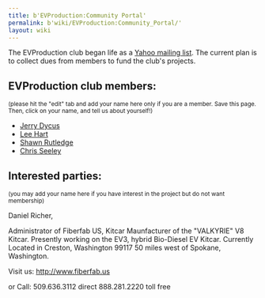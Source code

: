 ```yaml
---
title: b'EVProduction:Community Portal'
permalink: b'wiki/EVProduction:Community_Portal/'
layout: wiki
---
```


The EVProduction club began life as a [Yahoo mailing
list](http://groups.yahoo.com/group/EVProduction/). The current plan is
to collect dues from members to fund the club's projects.

EVProduction club members:
--------------------------

<small>(please hit the "edit" tab and add your name here only if you are
a member. Save this page. Then, click on your name, and tell us about
yourself!)</small>

-   [Jerry Dycus](/wiki/Jerry_Dycus "wikilink")
-   [Lee Hart](/wiki/Lee_Hart "wikilink")
-   [Shawn Rutledge](/wiki/Shawn_Rutledge "wikilink")
-   [Chris Seeley](/wiki/Chris_Seeley "wikilink")

Interested parties:
-------------------

<small>(you may add your name here if you have interest in the project
but do not want membership)</small>

Daniel Richer,

Administrator of Fiberfab US, Kitcar Maunfacturer of the "VALKYRIE" V8
Kitcar. Presently working on the EV3, hybrid Bio-Diesel EV Kitcar.
Currently Located in Creston, Washington 99117 50 miles west of Spokane,
Washington.

Visit us: <http://www.fiberfab.us>

or Call: 509.636.3112 direct 888.281.2220 toll free
